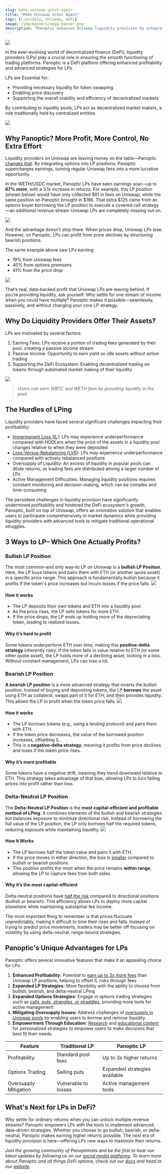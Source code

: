```yaml
---
slug: make-uniswap-great-again
title: "Make Uniswap Great Again"
tags: [Liquidity, Uniswap, DeFi]
image: /img/banners/muga-banner.png
description: "Panoptic enhances Uniswap liquidity provision by integrating options strategies, enabling LPs to earn up to 3x more!"
---
```


![](./00.png)

In the ever-evolving world of decentralized finance (DeFi), liquidity providers (LPs) play a crucial role in ensuring the smooth functioning of trading platforms. Panoptic is a DeFi platform offering enhanced profitability and advanced strategies for LPs.

LPs are Essential for:
-   Providing necessary liquidity for token swapping
-   Enabling price discovery
-   Supporting the overall stability and efficiency of decentralized markets

By contributing to liquidity pools, LPs act as decentralized market makers, a role traditionally held by centralized entities.

![](./01.png)

## Why Panoptic? More Profit, More Control, No Extra Effort

Liquidity providers on Uniswap are leaving money on the table—Panoptic [changes that](/research/loss-versus-panoptic-why-lps-are-losing). By integrating options into LP positions, Panoptic supercharges earnings, turning regular Uniswap fees into a more lucrative opportunity.

In the WETH/USDC market, Panoptic LPs have seen earnings soar—up to **67% more**, with a 3.1x increase in returns. For example, this LP position (shown below) would have only collected $61 in fees on Uniswap, while the same position on Panoptic brought in $186. That extra $125 came from an options buyer borrowing the LP position to execute a covered call strategy—an additional revenue stream Uniswap LPs are completely missing out on.

![](./02.png)


And the advantage doesn’t stop there. When prices drop, Uniswap LPs lose. However, on Panoptic, LPs can profit from price declines by structuring bearish positions.

The same example above saw LPs earning:

-   19% from Uniswap fees
-   40% from options premiums
-   41% from the price drop

![](./03.png)

That’s real, data-backed profit that Uniswap LPs are leaving behind. If you’re providing liquidity, ask yourself: Why settle for one stream of income when you could have multiple? Panoptic makes it possible—seamlessly, passively, and without changing your core LP strategy.

## Why Do Liquidity Providers Offer Their Assets?

LPs are motivated by several factors:

1.  Earning Fees: LPs receive a portion of trading fees generated by their pool, creating a passive income stream
2.  Passive Income: Opportunity to earn yield on idle assets without active trading
3.  Supporting the DeFi Ecosystem: Enabling decentralized trading on tokens through automated market making of their liquidity
    
![](./04.png)
> _Users can earn WBTC and WETH fees by providing liquidity in the pool._

## The Hurdles of LPing

Liquidity providers have faced several significant challenges impacting their profitability:

-   [Impermanent Loss (IL)](/blog/turning-impermanent-loss-into-gain): LPs may experience underperformance compared with HODLers when the price of the assets in a liquidity pool changes relative to when they were deposited
-   [Loss-Versus-Rebalancing (LVR)](/research/panoptic-solves-lvr): LPs may experience underperformance compared with actively rebalanced positions
-   Oversupply of Liquidity: An excess of liquidity in popular pools can dilute returns, as trading fees are distributed among a larger number of LPs
-   Active Management Difficulties: Managing liquidity positions requires constant monitoring and decision-making, which can be complex and time-consuming
    

The persistent challenges in liquidity provision have significantly undermined profitability and hindered the DeFi ecosystem's growth. Panoptic, built on top of Uniswap, offers an innovative solution that enables users to participate comprehensively in market dynamics while providing liquidity providers with advanced tools to mitigate traditional operational struggles.

## 3 Ways to LP– Which One Actually Profits?

### Bullish LP Position
The  most common–and only way–to LP on Uniswap is a **bullish LP Position**. Here, the LP buys tokens and pairs them with ETH (or another quote asset) in a specific price range. This approach is fundamentally bullish because it profits if the token's price increases but incurs losses if the price falls.
  ![](./05.png)

#### How it works
-   The LP deposits their own tokens and ETH into a liquidity pool.
-   As the price rises, the LP sells tokens for more ETH.
-   If the price drops, the LP ends up holding more of the depreciating token, leading to realized losses.

#### Why it’s hard to profit
Some tokens underperform ETH over time, making this **positive-delta strategy** inherently risky. If the token falls in value relative to ETH (or some other quote asset), the LP holds more of a declining asset, locking in a loss. Without constant management, LPs can lose a lot.

### Bearish LP Position

**A bearish LP position** is a more advanced strategy that inverts the bullish position. Instead of buying and depositing tokens, the LP **borrows** the asset using ETH as collateral, swaps part of it for ETH, and then provides liquidity. This allows the LP to profit when the token price falls.
 ![](./06.png)

#### How it works
-   The LP borrows tokens (e.g., using a lending protocol) and pairs them with ETH.
-   If the token price decreases, the value of the borrowed position increases, offsetting IL.
-   This is a **negative-delta strategy**, meaning it profits from price declines and loses if the token price rises.
    
#### Why it’s more profitable

Some tokens have a negative drift, meaning they trend downward relative to ETH. This strategy takes advantage of that bias, allowing LPs to turn falling prices into profit rather than loss.

### Delta-Neutral LP Position

The **Delta-Neutral LP Position** is the **most capital-efficient and profitable method of LPing.** It combines elements of the bullish and bearish strategies but balances exposure to minimize directional risk. Instead of borrowing the full value of the LP position, the LP only borrows half the required tokens, reducing exposure while maintaining liquidity.
 ![](./07.png)

#### How It Works
-   The LP borrows half the token value and pairs it with ETH.
-   If the price moves in either direction, the loss is [smaller](https://x.com/guil_lambert/status/1897012853514629327) compared to bullish or bearish positions.
-   This position profits the most when the price remains **within range**, allowing the LP to capture fees from both sides.

#### Why it’s the most capital-efficient
Delta-neutral positions have [half the risk](/docs/trading/capital-efficiency#short-straddles-and-strangles) compared to directional positions (bullish or bearish). This efficiency allows LPs to deploy more capital elsewhere while maintaining substantial fee income.

The most important thing to remember is that prices fluctuate unpredictably, making it difficult to time their rises and falls. Instead of trying to predict price movements, traders may be better off focusing on volatility by using delta-neutral, range-bound strategies.

## Panoptic's Unique Advantages for LPs

Panoptic offers several innovative features that make it an appealing choice for LPs:

1.  **Enhanced Profitability:** Potential to [earn up to 3x more fees](/docs/product/spread) than Uniswap LP positions, helping to offset IL risks through fees
2.  **Expanded LP Strategies:** More flexibility with the ability to choose from bullish, bearish, and delta-neutral LPing
3.  **Expanded Options Strategies:** Engage in options trading strategies such as [calls, puts, strangles, or straddles,](/research/essential-options-strategies-to-know) providing more tools for active management
4.  **Mitigating Oversupply Issues:** Address challenges of [oversupply in Uniswap pools](/research/comparing-uniswap-deribit-implied-volatilities#technical-comparison-between-uniswap-iv-and-deribit-index-volatility) by enabling users to borrow and remove liquidity
5.  **Empowerment Through Education:**  [Research](/research) and [educational content](/docs/getting-started/active-lp) for personalized strategies to empower users to make decisions that best fit their needs.

| Feature              | Traditional LP      | Panoptic LP              |
|----------------------|---------------------|--------------------------|
| Profitability    | Standard pool fees  | Up to 3x higher returns  |
| Options Trading  | Selling puts        | Expanded strategies available |
| Oversupply Mitigation | Vulnerable to losses  | Active management tools    |


## What's Next for LPs in DeFi?

Why settle for ordinary returns when you can unlock multiple revenue streams? Panoptic empowers LPs with the tools to implement advanced, data-driven strategies. Whether you choose to go bullish, bearish, or delta-neutral, Panoptic makes earning higher returns possible. The next era of liquidity provision is here—offering LPs new ways to maximize their returns.

*Join the growing community of Panoptimists and be the first to hear our latest updates by following us on our [social media platforms](https://links.panoptic.xyz/all). To learn more about Panoptic and all things DeFi options, check out our [docs](https://panoptic.xyz/docs/intro) and head to our [website](https://panoptic.xyz/).*
